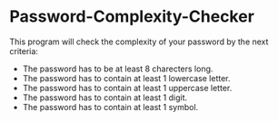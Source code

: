 # Password-Complexity-Checker

This program will check the complexity of your password by the next criteria:
* The password has to be at least 8 charecters long.
* The password has to contain at least 1 lowercase letter.
* The password has to contain at least 1 uppercase letter.
* The password has to contain at least 1 digit.
* The password has to contain at least 1 symbol.
